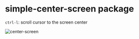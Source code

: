# simple-center-screen package

`ctrl-l`: scroll cursor to the screen center

![center-screen](https://cloud.githubusercontent.com/assets/5101573/11760809/c3079b7c-a05e-11e5-81ab-c832f4730227.gif)
